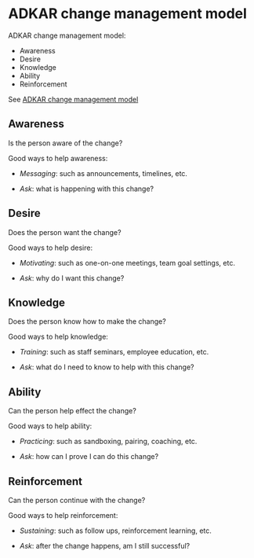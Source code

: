 <!--
  * browser: adkar-change-management-model
  * tracker: f44c30d1b876f8987cf78c727e573542
  * version: 1.0.0
  * updated: 2018-02-24T03:07:24Z
  * contact: Joel Parker Henderson (http://joelparkerhenderson.com)
  * options: commentable
-->

# ADKAR change management model

ADKAR change management model:

* Awareness
* Desire
* Knowledge
* Ability
* Reinforcement

See [ADKAR change management model](https://www.prosci.com/adkar/adkar-model)


## Awareness

Is the person aware of the change? 

Good ways to help awareness:

  * *Messaging*: such as announcements, timelines, etc. 

  * *Ask*: what is happening with this change?


## Desire

Does the person want the change? 

Good ways to help desire:

  * *Motivating*: such as one-on-one meetings, team goal settings, etc.

  * *Ask*: why do I want this change?


## Knowledge

Does the person know how to make the change? 

Good ways to help knowledge:

  * *Training*: such as staff seminars, employee education, etc.

  * *Ask*: what do I need to know to help with this change?


## Ability

Can the person help effect the change?

Good ways to help ability:

  * *Practicing*: such as sandboxing, pairing, coaching, etc.

  * *Ask*: how can I prove I can do this change?


## Reinforcement

Can the person continue with the change?

Good ways to help reinforcement:

  * *Sustaining*: such as follow ups, reinforcement learning, etc.

  * *Ask*: after the change happens, am I still successful?
